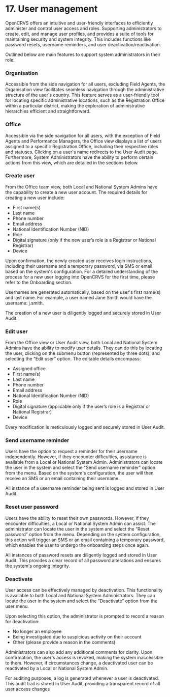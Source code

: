 # 17. User management

OpenCRVS offers an intuitive and user-friendly interfaces to efficiently administer and control user access and roles. Supporting administrators to create, edit, and manage user profiles, and provides a suite of tools for maintaining security and system integrity. This includes functions like password resets, username reminders, and user deactivation/reactivation.

Outlined below are main features to support system administrators in their role:

### Organisation

Accessible from the side navigation for all users, excluding Field Agents, the Organisation view facilitates seamless navigation through the administrative structure of the user's country. This feature serves as a user-friendly tool for locating specific administrative locations, such as the Registration Office within a particular district, making the exploration of administrative hierarchies efficient and straightforward.

### Office

Accessible via the side navigation for all users, with the exception of Field Agents and Performance Managers, the Office view displays a list of users assigned to a specific Registration Office, including their respective roles and statuses. Clicking on a user's name redirects to the User Audit page. Furthermore, System Administrators have the ability to perform certain actions from this view, which are detailed in the sections below.

### Create user

From the Office team view, both Local and National System Admins have the capability to create a new user account. The required details for creating a new user include:

* First name(s)
* Last name
* Phone number
* Email address
* National Identification Number (NID)
* Role
* Digital signature (only if the new user’s role is a Registrar or National Registrar)
* Device

Upon confirmation, the newly created user receives login instructions, including their username and a temporary password, via SMS or email based on the system's configuration. For a detailed understanding of the process for a new user logging into OpenCRVS for the first time, please refer to the Onboarding section.

Usernames are generated automatically, based on the user's first name(s) and last name. For example, a user named Jane Smith would have the username: j.smith.

The creation of a new user is diligently logged and securely stored in User Audit.

### Edit user

From the Office view or User Audit view, both Local and National System Admins have the ability to modify user details. They can do this by locating the user, clicking on the submenu button (represented by three dots), and selecting the “Edit user” option. The editable details encompass:

* Assigned office
* First name(s)
* Last name
* Phone number
* Email address
* National Identification Number (NID)
* Role
* Digital signature (applicable only if the user’s role is a Registrar or National Registrar)
* Device

Every modification is meticulously logged and securely stored in User Audit.

### Send username reminder

Users have the option to request a reminder for their username independently. However, if they encounter difficulties, assistance is available from a Local or National System Admin. Administrators can locate the user in the system and select the "Send username reminder" option from the menu. Based on the system's configuration, the user will then receive an SMS or an email containing their username.

All instance of a username reminder being sent is logged and stored in User Audit.

### Reset user password

Users have the ability to reset their own passwords. However, if they encounter difficulties, a Local or National System Admin can assist. The administrator can locate the user in the system and select the “Reset password” option from the menu. Depending on the system configuration, this action will trigger an SMS or an email containing a temporary password, which enables the user to undergo the onboarding steps once again.

All instances of password resets are diligently logged and stored in User Audit. This provides a clear record of all password alterations and ensures the system's ongoing integrity.

### Deactivate

User access can be effectively managed by deactivation. This functionality is available to both Local and National System Administrators. They can locate the user in the system and select the “Deactivate” option from the user menu.

Upon selecting this option, the administrator is prompted to record a reason for deactivation:

* No longer an employee
* Being investigated due to suspicious activity on their account
* Other (please provide a reason in the comments)

Administrators can also add any additional comments for clarity. Upon confirmation, the user's access is revoked, making the system inaccessible to them. However, if circumstances change, a deactivated user can be reactivated by a Local or National System Admin.

For auditing purposes, a log is generated whenever a user is deactivated. This audit trail is stored in User Audit, providing a transparent record of all user access changes
